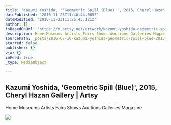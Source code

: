 ```yaml
---
title: 'Kazumi Yoshida, ''Geometric Spill (Blue)'', 2015, Cheryl Hazan Gallery | Artsy'
datePublished: '2016-11-23T11:40:44.065Z'
dateModified: '2016-11-23T11:26:45.121Z'
author: []
isBasedOnUrl: 'https://m.artsy.net/artwork/kazumi-yoshida-geometric-spill-blue'
description: Home Museums Artists Fairs Shows Auctions Galleries Magazine
sourcePath: _posts/2016-07-10-kazumi-yoshida-geometric-spill-blue-2015-cheryl-hazan.md
starred: false
publisher: {}
via: {}
inFeed: true
_type: MediaObject

---
```

<article style=""><h1>Kazumi Yoshida, 'Geometric Spill (Blue)', 2015, Cheryl Hazan Gallery | Artsy</h1><p>Home Museums Artists Fairs Shows Auctions Galleries Magazine</p><img src="https://d32dm0rphc51dk.cloudfront.net/ekD9jP_QpVkgVZD_4kTxhg/large.jpg" /></article>